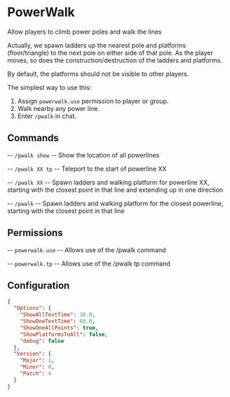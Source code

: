 # PowerWalk
Allow players to climb power poles and walk the lines

Actually, we spawn ladders up the nearest pole and platforms (floor/triangle) to the next pole on either side of that pole.  As the player moves, so does the construction/destruction of the ladders and platforms.

By default, the platforms should not be visible to other players.

The simplest way to use this:
  1. Assign `powerwalk.use` permission to player or group.
  2. Walk nearby any power line.
  3. Enter `/pwalk` in chat.

## Commands

  -- `/pwalk show` -- Show the location of all powerlines

  -- `/pwalk XX tp` -- Teleport to the start of powerline XX

  -- `/pwalk XX` -- Spawn ladders and walking platform for powerline XX, starting with the closest point in that line and extending up in one direction

  -- `/pwalk` -- Spawn ladders and walking platform for the closest powerline, starting with the closest point in that line

## Permissions

  -- `powerwalk.use` -- Allows use of the /pwalk command

  -- `powerwalk.tp` -- Allows use of the /pwalk tp command

## Configuration

```json
{
  "Options": {
    "ShowAllTextTime": 30.0,
    "ShowOneTextTime": 60.0,
    "ShowOneAllPoints": true,
    "ShowPlatformsToAll": false,
    "debug": false
  },
  "Version": {
    "Major": 1,
    "Minor": 0,
    "Patch": 4
  }
}
```

